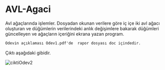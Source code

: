 # AVL-Agaci
Avl ağaçlarında işlemler. Dosyadan okunan verilere göre iç içe iki avl ağacı oluşturan ve düğümlerin verilerindeki anlık değişimlere bakarak düğümleri güncelleyen ve ağaçların içeriğini ekrana yazan program.

```diff
Ödevin açıklaması Odev1.pdf'de  rapor dosyası doc içindedir.
```

Çıktı aşağıdaki gibidir.

![ciktiOdev2](https://user-images.githubusercontent.com/64818115/188903120-ca58e122-1bb9-4ec4-bbac-303b914a82c0.png)
